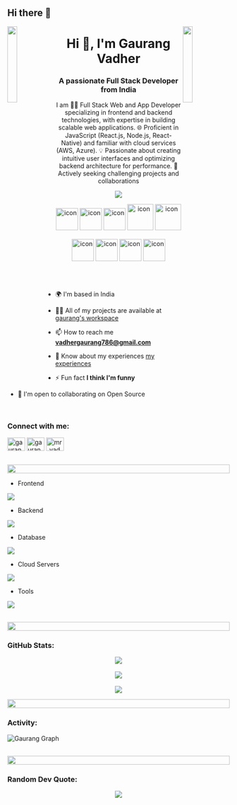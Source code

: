 ## Hi there 👋

<img align="left" src="https://user-images.githubusercontent.com/65187002/144930161-2f783401-8d27-4fdf-a2f7-cc0ba32f1f1f.gif" width="21%" style="display:inline;"><img align="right" src="https://user-images.githubusercontent.com/65187002/144930161-2f783401-8d27-4fdf-a2f7-cc0ba32f1f1f.gif" width="21%" style="display:inline;">
<h1 align="center">Hi 👋, I'm Gaurang Vadher</h1>
<h3 align="center">A passionate Full Stack Developer from India</h3>
<p align="center">I am 👨‍💻 Full Stack Web and App Developer specializing in frontend and backend technologies, with expertise in building scalable web applications. 🌐 Proficient in JavaScript (React.js, Node.js, React-Native) and familiar with cloud services (AWS, Azure). 💡 Passionate about creating intuitive user interfaces and optimizing backend architecture for performance. 🚀 Actively seeking challenging projects and collaborations</p>
<p align="center"> 
<a  href="https://visitcount.itsvg.in">
  <img align="center" src="https://visitcount.itsvg.in/api?id=gaurang2110&label=Profile%20Views&color=6&icon=0&pretty=true" />
</a>
</p>

<div align="center">
  <img src="https://techstack-generator.vercel.app/ts-icon.svg" alt="icon" width="50" height="50" />
  <img src="https://techstack-generator.vercel.app/js-icon.svg" alt="icon"width="50" height="50" />
  <img src="https://techstack-generator.vercel.app/react-icon.svg" alt="icon" width="50" height="50" />
  <img src="https://techstack-generator.vercel.app/redux-icon.svg" alt="icon" width="59" height="59" />
  <img src="https://techstack-generator.vercel.app/prettier-icon.svg" alt="icon" width="59" height="59" />
</div>

<br>

<div align="center">
  <img src="https://techstack-generator.vercel.app/aws-icon.svg" alt="icon" width="50" height="50" />
  <img src="https://techstack-generator.vercel.app/github-icon.svg" alt="icon" width="50" height="50" />
  <img src="https://techstack-generator.vercel.app/restapi-icon.svg" alt="icon" width="50" height="50" />
  <img src="https://techstack-generator.vercel.app/graphql-icon.svg" alt="icon" width="50" height="50" />
</div>

<br><br>

- 🌍  I'm based in India

- 👨‍💻 All of my projects are available at [gaurang's workspace](http://gaurang-vadher.web.app/)

- 📫 How to reach me **vadhergaurang786@gmail.com**

- 📄 Know about my experiences [my experiences](http://gaurang-vadher.web.app/)

- ⚡ Fun fact **I think I'm funny**
  
- 🤝  I'm open to collaborating on Open Source

<br>
<h3 align="left">Connect with me:</h3>
<p align="left">
<a href="https://linkedin.com/in/gaurangv21" target="blank"><img align="center" src="https://raw.githubusercontent.com/rahuldkjain/github-profile-readme-generator/master/src/images/icons/Social/linked-in-alt.svg" alt="gaurangvadher" height="30" width="40" /></a>
<a href="https://fb.com/gaurang.7360" target="blank"><img align="center" src="https://raw.githubusercontent.com/rahuldkjain/github-profile-readme-generator/master/src/images/icons/Social/facebook.svg" alt="gaurang.vadher" height="30" width="40" /></a>
<a href="https://instagram.com/mr_vadher_2110" target="blank"><img align="center" src="https://raw.githubusercontent.com/rahuldkjain/github-profile-readme-generator/master/src/images/icons/Social/instagram.svg" alt="mr_vadher_2110" height="30" width="40" /></a>
</p>
<br>

<img src="https://i.imgur.com/dBaSKWF.gif" height="20" width="100%">

- Frontend
<p align="left">
  <a href="https://skillicons.dev">
    <img src="https://skillicons.dev/icons?i=html,css,ts,js,react,nextjs,redux,tailwind,materialui," />
  </a>
</p>

- Backend
<p align="left">
  <a href="https://skillicons.dev">
    <img src="https://skillicons.dev/icons?i=nodejs,fastapi,graphql" />
  </a>
</p>

- Database
<p align="left">
  <a href="https://skillicons.dev">
    <img src="https://skillicons.dev/icons?i=mongodb,mysql,postgresql" />
  </a>
</p>

- Cloud Servers
<p align="left">
  <a href="https://skillicons.dev">
    <img src="https://skillicons.dev/icons?i=azure,aws,gcp,firebase,cloudflare" />
  </a>
</p>

- Tools
<p align="left">
  <a href="https://skillicons.dev">
    <img src="https://skillicons.dev/icons?i=git,github,figma,xd,idea,vscode,apple,androidstudio,postman,bitbucket" />
  </a>
</p>

<br>

<img src="https://i.imgur.com/dBaSKWF.gif" height="20" width="100%">

<h3 align="left">GitHub Stats:</h3>
<div align="center">
 
![](https://github-readme-stats.vercel.app/api?username=gaurang2110&theme=tokyonight&hide_border=false&include_all_commits=true&count_private=true)
<br><br>
![](https://github-readme-streak-stats.herokuapp.com/?user=gaurang2110&theme=tokyonight&hide_border=false)
<br><br>
![](https://github-readme-stats.vercel.app/api/top-langs/?username=gaurang2110&theme=tokyonight&hide_border=false&include_all_commits=true&count_private=true&layout=compact)

</div>

<img src="https://i.imgur.com/dBaSKWF.gif" height="20" width="100%">

<h3 align="left">Activity:</h3>

![Gaurang Graph](https://github-readme-activity-graph.vercel.app/graph?username=gaurang2110&custom_title=Gaurang's%20GitHub%20Activity%20Graph&bg_color=0D1117&color=7F3FBF&line=7F3FBF&point=7F3FBF&area_color=FFFFFF&title_color=FFFFFF&area=true)
<br><br>

<img src="https://i.imgur.com/dBaSKWF.gif" height="20" width="100%">

<h3 align="left"> Random Dev Quote:</h3>

<div align="center">
  
![](https://quotes-github-readme.vercel.app/api?type=horizontal&theme=tokyonight)

</div>

<br><br>


